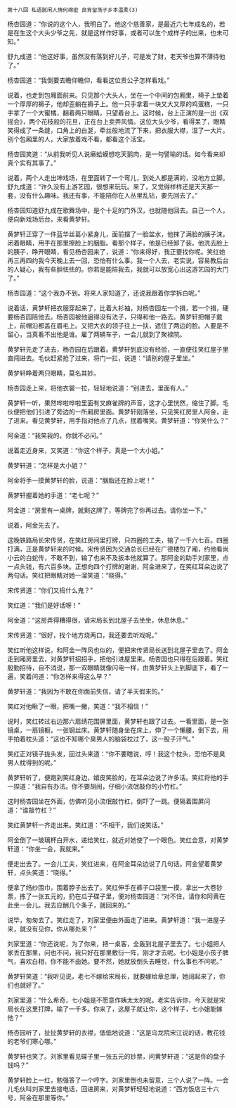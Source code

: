     第十八回 私语腻闲人情何绵密 良宵留荡子乡本温柔(3) 

   杨杏园道：“你说的这个人，我明白了。他这个慈善家，是最近六七年成名的，若是在生这个大头少爷之先，就是这样作好事，或者可以生个成样子的出来，也未可知。”

   舒九成道：“他这好事，虽然没有落到好儿子，可是发了财，老天爷也算不薄待他了。”

   杨杏园道：“我倒要去瞻仰瞻仰，看看这位贵公子怎样看戏。”

   说着，也走到包厢面前来。只见那个大头人，坐在一个中间的包厢里，椅子上垫着一个厚厚的褥子，他却歪躺在褥子上。他一只手拿着一块又大又厚的鸡蛋糕，一只手拿了一个大蜜橘，翻着两只眼睛，只望着台上。这时候，台上正演的是一出《双摇会》，两个花枝般的花旦，正在台上卖弄风情。这位大头少爷，看得呆了，眼睛笑得成了一条缝，口角上的白涎，牵丝般地流了下来，把衣服大襟，湿了一大片。别个包厢里的人，大家放着戏不看，都看这个活宝。

   杨杏园笑道：“从前我听见人说癞蛤蟆想吃天鹅肉，是一句譬喻的话。如今看来却真个实有其事了。”

   说着，两个人走出坤戏场，在里面转了一个弯儿，到处人都是满的，没地方立脚。舒九成道：“许久没有上游艺园，很想来玩玩。来了，又觉得样样还是天天那一套，没有什么趣味。我还有事，不能陪你在人丛里乱钻，要先回去了。”

   杨杏园知道舒九成在歌舞场中，是个十足的门外汉，也就随他回去。自己一个人，便向新戏场后台，来看黄梦轩。

   黄梦轩正穿了一件蓝华丝葛小紧身儿，面前摆了一脸盆水，他抹了满脸的胰子沫，闭着眼睛，用手在那里擦脸上的胭脂。看那个样子，他是已经卸了装。他洗去脸上的胰子，睁开眼睛，看见杨杏园来了，说道：“你来得好，我正要找你呢。笑红她再三再四约我今天晚上去一回，恐怕有什么事。我一个人去，老实说，容易教后台的人疑心，我有些胆怯怯的。你若是能陪我去，我就可以放宽心出这游艺园的大门了。”

   杨杏园道：“这个我办不到。将来人家知道了，还说我跟着你学拆白呢。”

   说着话，黄梦轩把衣服穿起来了，比着大衫袖，对杨杏园左一个揖，若一个揖，硬要杨杏园陪他去。杨杏园被他逼得没有法子，只得和他一路去。黄梦轩把帽子戴上，前帽沿都盖在眉毛上。又把大衣的领子往上一扶，遮住了两边的脸。人要是不留心，当真看不出他是谁。雇了两辆车子，一会儿就到了聚禄院。

   黄梦轩先走了进去，杨杏园在后跟着。黄梦轩到底没有经验，一直便往笑红屋子里直闯进去。毛伙赶紧抢了过来，将门一拦，说道：“请别的屋子里坐。”

   黄梦轩睁着两只眼睛，莫名其妙。

   杨杏园走上来，将他衣裳一拉，轻轻地说道：“别进去，里面有人。”

   黄梦轩一听，果然哗啦哗啦里面有叉麻雀牌的声音，这才心里恍然，缩住了脚。毛伙便把他们引进了旁边的一所厢房里面。黄梦轩刚落坐，只见笑红房里人阿金，走了进来。看见黄梦轩，用手指对他点了几点，抿着嘴笑。黄梦轩道：“你笑什么？”

   阿金道：“我笑我的，你就不必问。”

   说着走近身来，又笑道：“你这个样子，真是一个大小姐。”

   黄梦轩道：“怎样是大小姐？”

   阿金将手一摸黄梦轩的脸，说道：“胭脂还在脸上呢！”

   黄梦轩握着她的手道：“老七呢？”

   阿金道：“房里有一桌牌，就剩这牌了，等牌完了你再过去。请你坐一下。”

   说着，阿金先去了。

   这晚铁路局长宋传贤，在笑红房间里打牌，只四圈的工夫，输了一千六七百。四圈打满，正是黄梦轩来的时候。宋传贤因为交通总长已经在广德楼包了厢，约他看尚小云的白蛇传，不敢不到，输了也来不及扳本他就算了。那阿金的助手刘家里，点一点头钱，有六百多块。正想向四个打牌的谢谢，阿金进来了，在笑红耳朵边说了两句话。笑红把眼睛对她一溜笑道：“晓得。”

   宋传贤道：“你们又捣什么鬼？”

   笑红道：“我们是好话呀！”

   阿金道：“这房弄得糟得很，请宋局长到北屋子去坐坐，休息休息。”

   宋传贤道：“很好，找个地方烧两口，我还要去听戏呢。”

   笑红听他这样说，和阿金一阵风也似的，便把宋传贤局长送到北屋子里去了。阿金走到厢房里去，对黄梦轩招招手，把他引进屋里来。杨杏园也只得在后跟着。笑红殷勤招待，自不消说，那一双眼睛就像闪电一样，由黄梦轩头上到脚底下，看了一遍，笑着问道：“你怎样来得这么早？”

   黄梦轩道：“我因为不敢在你面前失信，请了半天假来的。”

   笑红对他瞅了一眼，把嘴一撇，笑道：“我不相信！”

   说时，笑红转过右边那六扇绣花围屏里面，黄梦轩也跟了过去。一看里面，是一张镜桌，一扇镜橱，一张钢丝床。黄梦轩随身坐在床上，伸了一个懒腰，倒下去，用手拍着枕头道：“这也不知哪个臭男人的脑袋枕过了，这一股子汗气。”

   笑红正对镜子拢头发，回过头来道：“你不要瞎说，哼！我这个枕头，恐怕不是臭男人枕得到的呢。”

   黄梦轩听了，便跑到笑红身边，嬉皮笑脸的，在耳朵边说了许多话。笑红将他的手一捏道：“我自有办法。你不要胡闹，仔细小流氓敲你的小竹杠。”

   这时杨杏园坐在外面，仿佛听见小流氓敲竹杠，倒吓了一跳。便隔着围屏问道：“谁敲竹杠？”

   笑红黄梦轩一齐走出来。笑红道：“不相干，我们说笑话。”

   阿金倒了一玻璃杯白开水，递给笑红，就近对她使了一个眼色。笑红会意，对黄梦轩道：“你坐一会，我就来。”

   便走出去了。一会儿工夫，笑红进来，在阿金耳朵边说了几句话。阿金望着黄梦轩，点头笑道：“晓得。”

   便拿了绉纱围巾，围着脖子出去了。笑红伸手在裤子口袋里一摸，拿出一大卷钞票，拣了一张五元的，扔在瓜子碟子里，便对杨杏园道：“对不住，请你和阿黄在此坐一会儿。我去应酬几个条子，就回来的。”

   说毕，匆匆去了。笑红走了，刘家里便由外面走了进来。黄梦轩道：“我一进屋子来，就没有见你，你从哪处来？”

   刘家里道：“你还说呢，为了你来，把一桌客，全轰到北屋子里去了。七小姐把人家丢在那里，问也不问，我只好在那里敷衍一阵，刚才才去呢。七小姐是小孩子脾气，喜欢白相，你不能不由她。要不然，她就放倒头去睡觉，什么事也不问呢。”

   黄梦轩笑道：“我听见说，老七不嫁给宋局长，就要嫁给章总理，她阔起来了，你们也就好了。”

   刘家里道：“什么希奇，七小姐是不愿意作姨太太的呢。老实告诉你，今天就是宋局长在这里打牌，输了一千多。你来了，这屋子就让你，这个样子，七小姐能嫁他？”

   杨杏园听了，扯扯黄梦轩的衣襟，低低地说道：“这是乌龙院宋江说的话，教花钱的老爷们寒心哪。”

   黄梦轩也笑了。刘家里看见碟子里一张五元的钞票，问黄梦轩道：“这是你的盘子钱吗？”

   黄梦轩脸上一红，勉强答了一个哼字。刘家里倒也未留意，三个人说了一阵。一会儿毛伙叫刘家里去接电话，回进房来，对黄梦轩轻轻地说道：“西方饭店三十六号，阿金在那里等你。”

